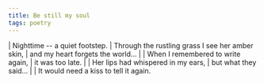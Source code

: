 ```yaml
---
title: Be still my soul
tags: poetry
---
```


| Nighttime -- a quiet footstep.
| Through the rustling grass I see her amber skin,
| and my heart forgets the world...
|
| When I remembered to write again,
| it was too late.
|
| Her lips had whispered in my ears,
| but what they said...
|
| It would need a kiss to tell it again.
